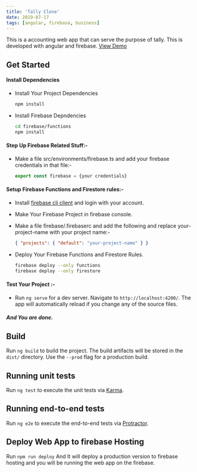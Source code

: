 ```yaml
---
title: 'Tally Clone'
date: 2019-07-17
tags: [angular, firebase, business]
---
```


This is a accounting web app that can serve the purpose of tally. This is developed with angular and firebase. [View Demo](https://tally-clone.firebaseapp.com/)

## Get Started

#### Install Dependencies

- Install Your Project Dependencies

  ```bash
  npm install
  ```

- Install Firebase Depndencies

  ```bash
  cd firebase/functions
  npm install
  ```

#### Step Up Firebase Related Stuff:-

- Make a file src/environments/firebase.ts and add your firebase credentials in that file:-

  ```ts
  export const firebase = {your credentials}
  ```

#### Setup Firebase Functions and Firestore rules:-

- Install [firebase cli client](https://firebase.google.com/docs/cli) and login with your account.

- Make Your Firebase Project in firebase console.

- Make a file firebase/.firebaserc and add the following and replace your-project-name with your project name:-

  ```json
  { "projects": { "default": "your-project-name" } }
  ```

- Deploy Your Firebase Functions and Firestore Rules.

  ```bash
  firebase deploy --only functions
  firebase deploy --only firestore
  ```

#### Test Your Project :-

- Run `ng serve` for a dev server. Navigate to `http://localhost:4200/`. The app will automatically reload if you change any of the source files.

##### And You are done.

## Build

Run `ng build` to build the project. The build artifacts will be stored in the `dist/` directory. Use the `--prod` flag for a production build.

## Running unit tests

Run `ng test` to execute the unit tests via [Karma](https://karma-runner.github.io).

## Running end-to-end tests

Run `ng e2e` to execute the end-to-end tests via [Protractor](http://www.protractortest.org/).

## Deploy Web App to firebase Hosting

Run `npm run deploy` And It will deploy a production version to firebase hosting and you will be running the web app on the firebase.